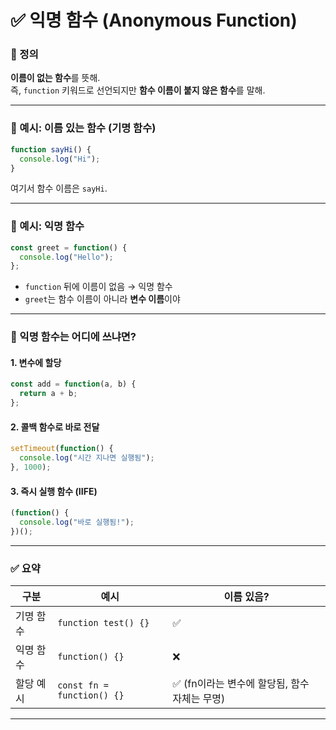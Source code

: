 # ✅ 익명 함수 (Anonymous Function)

### 📌 정의  
**이름이 없는 함수**를 뜻해.  
즉, `function` 키워드로 선언되지만 **함수 이름이 붙지 않은 함수**를 말해.

---

### 🔸 예시: 이름 있는 함수 (기명 함수)

```js
function sayHi() {
  console.log("Hi");
}
```

여기서 함수 이름은 `sayHi`.

---

### 🔸 예시: 익명 함수

```js
const greet = function() {
  console.log("Hello");
};
```

- `function` 뒤에 이름이 없음 → 익명 함수
- `greet`는 함수 이름이 아니라 **변수 이름**이야

---

### 🧠 익명 함수는 어디에 쓰냐면?

#### 1. **변수에 할당**
```js
const add = function(a, b) {
  return a + b;
};
```

#### 2. **콜백 함수로 바로 전달**
```js
setTimeout(function() {
  console.log("시간 지나면 실행됨");
}, 1000);
```

#### 3. **즉시 실행 함수 (IIFE)**
```js
(function() {
  console.log("바로 실행됨!");
})();
```

---

### ✅ 요약

| 구분       | 예시                          | 이름 있음? |
|------------|-------------------------------|------------|
| 기명 함수  | `function test() {}`          | ✅         |
| 익명 함수  | `function() {}`               | ❌         |
| 할당 예시  | `const fn = function() {}`    | ✅ (fn이라는 변수에 할당됨, 함수 자체는 무명) |

---
